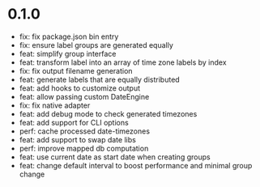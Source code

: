 # 0.1.0

- fix: fix package.json bin entry
- fix: ensure label groups are generated equally
- feat: simplify group interface
- feat: transform label into an array of time zone labels by index
- fix: fix output filename generation
- feat: generate labels that are equally distributed
- feat: add hooks to customize output
- feat: allow passing custom DateEngine
- fix: fix native adapter
- feat: add debug mode to check generated timezones
- feat: add support for CLI options
- perf: cache processed date-timezones
- feat: add support to swap date libs
- perf: improve mapped db computation
- feat: use current date as start date when creating groups
- feat: change default interval to boost performance and minimal group change
